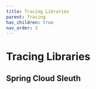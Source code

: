 ```yaml
---
title: Tracing Libraries
parent: Tracing
has_children: true
nav_order: 3
---
```


# Tracing  Libraries
## Spring Cloud Sleuth
